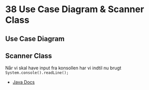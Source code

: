 # 38 Use Case Diagram & Scanner Class

## Use Case Diagram



## Scanner Class
Når vi skal have input fra konsollen har vi indtil nu brugt ````System.console().readLine();````   
* [Java Docs](https://docs.oracle.com/javase/7/docs/api/java/util/Scanner.html)
